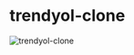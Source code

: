 # trendyol-clone
![trendyol-clone](https://github.com/merveerdemjava/trendyol-clone/assets/140723996/0fd3f221-2966-41fb-a449-ef09cd407c94)


